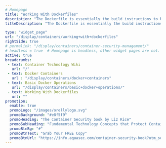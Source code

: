 ```yaml
---
# Homepage
title: "Working With Dockerfiles"
description: "The Dockerfile is essentially the build instructions to build the Docker image. The advantage of a Dockerfile over just storing the binary image is that the automatic builds will ensure you have the latest version available. This page gathers resources about working with Dockerfiles including best practices, Dockerfile commands, how to create Docker images with a Dockerfile and more."
titleDescription: "The Dockerfile is essentially the build instructions to build the <a href='/display/containers/docker+containers'>Docker</a> image. The advantage of a Dockerfile over just storing the binary image is that the automatic builds will ensure you have the latest version available. This page gathers resources about working with Dockerfiles including best practices, Dockerfile commands, how to create Docker images with a Dockerfile and more." 

type: "widget_page"
url: "/display/containers/working+with+dockerfiles" 
rightSide: true 
# permalink: "/display/containers/container-security-management/"
# headless = true  # Homepage is headless, other widget pages are not.
active: true
breadcrumbs:
 - text: Container Technology Wiki
   url: "/"
 - text: Docker Containers
   url : "/display/containers/docker+containers"
 - text: Basic Docker Operations
   url: "/display/containers/basic+docker+operations/"
 - text: Working With Dockerfiles
   url: ""
promotion:
  enable: true
  promoLogo: "/images/orellylogo.svg"
  promoBackground: "#e8f5f9"
  promoHeading: "The Container Security book by Liz Rice"
  promoSubHeading: "Fundamental Technology Concepts that Protect Containerized Applications"
  promoBtnBg: "#"
  promoBtnText: "Grab Your FREE Copy"
  promoBtnUrl: "https://info.aquasec.com/container-security-book?utm_source=wiki"
---
```



